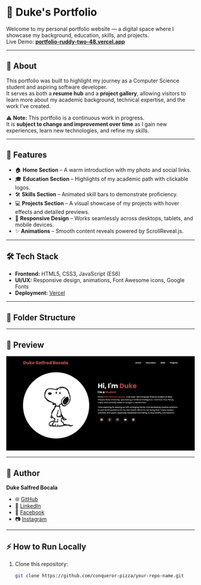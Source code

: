 # 🌟 Duke's Portfolio  

Welcome to my personal portfolio website — a digital space where I showcase my background, education, skills, and projects.  
Live Demo: **[portfolio-ruddy-two-48.vercel.app](https://portfolio-ruddy-two-48.vercel.app/)**  

---

## 📖 About
This portfolio was built to highlight my journey as a Computer Science student and aspiring software developer.  
It serves as both a **resume hub** and a **project gallery**, allowing visitors to learn more about my academic background, technical expertise, and the work I’ve created.  

⚠️ **Note:** This portfolio is a continuous work in progress.  
It is **subject to change and improvement over time** as I gain new experiences, learn new technologies, and refine my skills.  

---

## 🚀 Features
- 🏠 **Home Section** – A warm introduction with my photo and social links.  
- 🎓 **Education Section** – Highlights of my academic path with clickable logos.  
- 🛠 **Skills Section** – Animated skill bars to demonstrate proficiency.  
- 💻 **Projects Section** – A visual showcase of my projects with hover effects and detailed previews.  
- 📱 **Responsive Design** – Works seamlessly across desktops, tablets, and mobile devices.  
- ✨ **Animations** – Smooth content reveals powered by ScrollReveal.js.  

---

## 🛠️ Tech Stack
- **Frontend:** HTML5, CSS3, JavaScript (ES6)  
- **UI/UX:** Responsive design, animations, Font Awesome icons, Google Fonts  
- **Deployment:** [Vercel](portfolio-ruddy-two-48.vercel.app)  

---

## 📂 Folder Structure



---

## 📸 Preview
![Portfolio Screenshot](Images/preview.png)  

---

## 👤 Author
**Duke Salfred Bocala**  
- 🌐 [GitHub](https://github.com/conqueror-pizza)  
- 💼 [LinkedIn](https://www.linkedin.com/in/duke-salfred-b-53435b380/)  
- 📘 [Facebook](https://www.facebook.com/duke.salfred.bocala.2025)  
- 📷 [Instagram](https://www.instagram.com/duke_hyou_/)  

---

## ⚡ How to Run Locally
1. Clone this repository:
   ```bash
   git clone https://github.com/conqueror-pizza/your-repo-name.git
